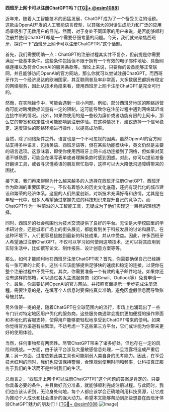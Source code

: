 **西班牙上网卡可以注册ChatGPT吗？[[TG💪+ @esim1088](https://t.me/s/esim1088)]**

近年来，随着人工智能技术的迅猛发展，ChatGPT成为了一个备受关注的话题。这款由OpenAI开发的人工智能语言模型，以其强大的对话生成能力和广泛的应用场景吸引了无数用户的目光。然而，对于身处不同国家的用户来说，是否能够顺利注册并使用ChatGPT却是一个需要仔细考量的问题。今天，我们就来聚焦西班牙，探讨一下“西班牙上网卡可以注册ChatGPT吗”这个话题。

首先，我们需要明确一点：ChatGPT的注册过程其实并不复杂，但前提是你需要满足一些基本条件。这些条件包括但不限于拥有一个有效的电子邮件地址、具备网络连接以及符合OpenAI的服务条款等。理论上来说，只要你的设备能够正常联网，并且能够访问OpenAI的官方网站，那么你就可以尝试注册ChatGPT。而西班牙作为一个经济发达的欧洲国家，其互联网普及率非常高，大多数居民都拥有稳定的网络服务，因此从技术角度来看，使用西班牙上网卡注册ChatGPT是完全可行的。

然而，在实际操作中，可能会遇到一些小问题。例如，部分西班牙地区的网络运营商可能对跨境数据流量有一定的限制，这可能导致你在注册过程中遇到网络延迟或连接中断的情况。此外，如果你使用的是一些较为廉价或者功能有限的上网卡，那么它的带宽和稳定性也可能影响到注册体验。在这种情况下，建议选择一个信号稳定、速度较快的网络环境进行操作，以提高成功率。

当然，除了网络条件之外，语言也是一个不可忽视的因素。虽然OpenAI的官方网站支持多种语言，包括英语、西班牙语等，但在某些功能模块中，英文仍然是主要的语言选项。这意味着，即使你使用西班牙上网卡成功连接到了网络，但如果对英语不够熟悉，可能会在填写表单或者理解条款时感到困惑。对此，你可以提前准备好翻译工具，或者寻求懂英语的朋友帮忙指导，这样可以大大降低沟通障碍带来的困扰。

接下来，我们再来聊聊为什么越来越多的人选择在西班牙注册ChatGPT。西班牙作为欧洲的重要国家之一，不仅有着悠久的历史文化底蕴，还拥有现代化的城市建设和繁荣的经济体系。这里的人们热爱创新，对新技术充满好奇和热情。尤其是在年轻一代中，很多人希望通过掌握先进的科技知识来提升自己的竞争力。而ChatGPT作为一种前沿的人工智能工具，无疑成为了他们实现这一目标的理想选择。

同时，西班牙的社会氛围也为技术交流提供了良好的平台。无论是大学校园里的学术研讨会，还是城市广场上的街头展览，都能看到关于科技发展的讨论和展示。在这种环境下，人们更容易接触到最新的科技成果，并从中受益。因此，许多西班牙人希望通过注册ChatGPT，不仅可以学习如何使用这项技术，还可以将其应用到实际生活中，比如撰写论文、制作报告、设计创意方案等等。

那么，如何才能顺利地在西班牙注册ChatGPT呢？首先，你需要确保自己已经拥有一张可靠的上网卡。这张卡应该能够提供足够快的速度和稳定的连接，以便你在整个注册过程中不受干扰。其次，你需要准备一个有效的电子邮件地址。如果你还没有这样的邮箱，可以通过各大主流服务商（如Gmail、Outlook等）免费申请一个。最后，你需要访问OpenAI的官方网站，并按照页面提示一步步完成注册流程。需要注意的是，在填写个人信息时要保持真实准确，避免因虚假信息而导致账号被封禁。

另外值得一提的是，随着ChatGPT在全球范围内的流行，市场上也涌现出了一些专门针对特定地区用户优化的服务商。这些服务商通常会提供更加便捷的操作界面和本地化的客服支持，使得用户能够更轻松地享受到ChatGPT带来的便利。如果你觉得官方渠道有些繁琐，不妨考虑一下这些第三方平台，它们或许能为你带来更好的使用体验。

当然，任何事物都有两面性。尽管ChatGPT带来了诸多好处，但也存在一定的风险和挑战。一方面，由于该平台涉及大量敏感信息处理，一旦泄露将造成严重后果；另一方面，过度依赖此类工具也可能削弱人类自身的思考能力。因此，在享受技术红利的同时，我们也应该保持警惕，合理规划使用时间和频率，让科技真正服务于我们的生活而不是控制我们的生活。

总而言之，“西班牙上网卡可以注册ChatGPT吗”这个问题的答案是肯定的。只要你具备必要的条件，并且做好充分准备，就能够顺利完成注册过程。与此同时，我们也应该认识到，无论身处何地，每个人都应该学会正确地利用科技资源，让它成为推动个人成长和社会进步的强大动力。希望本文能够帮助到那些想要在西班牙体验ChatGPT魅力的朋友们！[[TG💪+ @esim1088](https://t.me/s/esim1088) ![Image](https://i.postimg.cc/4NQfJmqS/Snipaste-2025-05-13-00-14-12.png)]